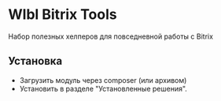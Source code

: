 # Wlbl Bitrix Tools

Набор полезных хелперов для повседневной работы с Bitrix

## Установка

* Загрузить модуль через composer (или архивом)
* Установить в разделе "Установленные решения".
